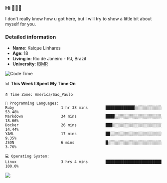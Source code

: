 ### Hi 🙋🏽‍♂️

I don't really know how u got here, but I will try to show a little bit about myself for you.

### Detailed information

* **Name**: Kaique Linhares
* **Age**: 18
* **Living in**: Rio  de Janeiro - RJ, Brazil
* **University**: [IBMR](https://www.ibmr.br/)

<!--START_SECTION:waka-->
![Code Time](http://img.shields.io/badge/Code%20Time-238%20hrs%2025%20mins-blue)

📊 **This Week I Spent My Time On** 

```text
⌚︎ Time Zone: America/Sao_Paulo

💬 Programming Languages: 
Ruby                     1 hr 38 mins        █████████████░░░░░░░░░░░░   53.48% 
Markdown                 34 mins             ████░░░░░░░░░░░░░░░░░░░░░   18.66% 
Docker                   26 mins             ███░░░░░░░░░░░░░░░░░░░░░░   14.44% 
YAML                     17 mins             ██░░░░░░░░░░░░░░░░░░░░░░░   9.35% 
JSON                     6 mins              █░░░░░░░░░░░░░░░░░░░░░░░░   3.76%

💻 Operating System: 
Linux                    3 hrs 4 mins        █████████████████████████   100.0%

```


<!--END_SECTION:waka-->

<a href="https://www.linkedin.com/in/kaique-linhares-25a840208/"  target="_blank"><img src="https://img.shields.io/badge/-LinkedIn-%230077B5?style=for-the-badge&logo=linkedin&logoColor=white" target="_blank"></a>
